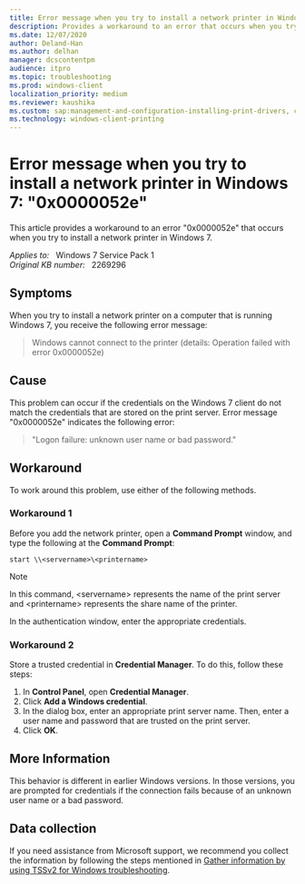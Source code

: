 ```yaml
---
title: Error message when you try to install a network printer in Windows 7
description: Provides a workaround to an error that occurs when you try to install a network printer in Windows 7.
ms.date: 12/07/2020
author: Deland-Han
ms.author: delhan
manager: dcscontentpm
audience: itpro
ms.topic: troubleshooting
ms.prod: windows-client
localization_priority: medium
ms.reviewer: kaushika
ms.custom: sap:management-and-configuration-installing-print-drivers, csstroubleshoot
ms.technology: windows-client-printing
---
```

# Error message when you try to install a network printer in Windows 7: "0x0000052e"

This article provides a workaround to an error "0x0000052e" that occurs when you try to install a network printer in Windows 7.

_Applies to:_ &nbsp; Windows 7 Service Pack 1  
_Original KB number:_ &nbsp; 2269296

## Symptoms

When you try to install a network printer on a computer that is running Windows 7, you receive the following error message:
> Windows cannot connect to the printer (details: Operation failed with error 0x0000052e)

## Cause

This problem can occur if the credentials on the Windows 7 client do not match the credentials that are stored on the print server. Error message "0x0000052e" indicates the following error:
> "Logon failure: unknown user name or bad password."

## Workaround

To work around this problem, use either of the following methods.

### Workaround 1

Before you add the network printer, open a **Command Prompt** window, and type the following at the **Command Prompt**:

```console
start \\<servername>\<printername>
```

> [!NOTE]
> In this command, \<servername> represents the name of the print server and \<printername> represents the share name of the printer.

In the authentication window, enter the appropriate credentials.

### Workaround 2

Store a trusted credential in **Credential Manager**. To do this, follow these steps:

1. In **Control Panel**, open **Credential Manager**.
2. Click **Add a Windows credential**.
3. In the dialog box, enter an appropriate print server name. Then, enter a user name and password that are trusted on the print server.
4. Click **OK**.

## More Information

This behavior is different in earlier Windows versions. In those versions, you are prompted for credentials if the connection fails because of an unknown user name or a bad password.

## Data collection

If you need assistance from Microsoft support, we recommend you collect the information by following the steps mentioned in [Gather information by using TSSv2 for Windows troubleshooting](../windows-troubleshooters/gather-information-using-tssv2-windows-troubleshooting.md#printing).
